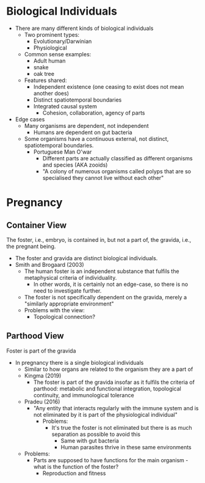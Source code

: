 # Biological Individuals
- There are many different kinds of biological individuals
	- Two prominent types:
		- Evolutionary/Darwinian
		- Physiological
	- Common sense examples:
		- Adult human
		- snake
		- oak tree
	- Features shared:
		- Independent existence (one ceasing to exist does not mean another does)
		- Distinct spatiotemporal boundaries
		- Integrated causal system
			- Cohesion, collaboration, agency of parts
- Edge cases
	- Many organisms are dependent, not independent
		- Humans are dependent on gut bacteria
	- Some organisms have a continuous external, not distinct, spatiotemporal boundaries.
		- Portuguese Man O'war
			- Different parts are actually classified as different organisms and species (AKA zooids)
			- "A colony of numerous organisms called polyps that are so specialised they cannot live without each other"
# Pregnancy
## Container View
The foster, i.e., embryo, is contained in, but not a part of, the gravida, i.e., the pregnant being.
- The foster and gravida are distinct biological individuals.
- Smith and Brogaard (2003)
	- The human foster is an independent substance that fulfils the metaphysical criteria of individuality.
		- In other words, it is certainly not an edge-case, so there is no need to investigate further.
	- The foster is not specifically dependent on the gravida, merely a "similarly appropriate environment"
	- Problems with the view:
		- Topological connection?
## Parthood View
Foster is part of the gravida
- In pregnancy there is a single biological individuals
	- Similar to how organs are related to the organism they are a part of
	- Kingma (2019)
		- The foster is part of the gravida insofar as it fulfils the criteria of parthood: metabolic and functional integration, topological continuity, and immunological tolerance
	- Pradeu (2016)
		- "Any entity that interacts regularly with the immune system and is not eliminated by it is part of the physiological individual"
			- Problems:
				- It's true the foster is not eliminated but there is as much separation as possible to avoid this
					- Same with gut bacteria
					- Human parasites thrive in these same environments
	- Problems:
		- Parts are supposed to have functions for the main organism - what is the function of the foster?
			- Reproduction and fitness